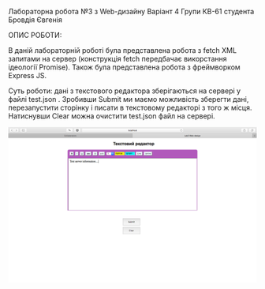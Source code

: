 Лабораторна робота №3 з Web-дизайну 
Варіант 4
Групи КВ-61
студента Бровдія Євгенія 

ОПИС РОБОТИ:

В даній лабораторній роботі була представлена робота з fetch XML запитами на сервер (конструкція fetch передбачає викорстання ідеології Promise). Також була представлена робота з фреймворком Express JS.

Суть роботи: дані з текстового редактора зберігаються на сервері у файлі test.json .
Зробивши Submit ми маємо можливість зберегти дані, перезапустити сторінку і писати в текстовому редакторі з того ж місця. Натиснувши Clear можна очистити test.json файл на сервері.

![Image alt](https://github.com/ievgeniibrovdii/Web-design/blob/master/Lab3/screenshot1.png)
